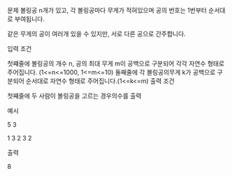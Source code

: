 문제
볼링공 n개가 있고, 각 볼링공마다 무게가 적혀있으며 공의 번호는 1번부터 순서대로 부여됩니다.

같은 무게의 공이 여러개 있을 수 있지만, 서로 다른 공으로 간주합니다.

 

입력 조건

첫쨰줄에 볼링공의 개수 n, 공의 최대 무게 m이 공백으로 구분되어 각각 자연수 형태로 주어집니다. (1<=n<=1000, 1<=m<=10)
둘째줄에 각 볼링공의무게 k가 공백으로 구분되어 순서대로 자연수 형태로 주어집니다.(1<=k<=m)
출력 조건

첫쨰줄에 두 사람이 볼링공을 고르는 경우의수를 출력

 

예시

5 3

1 3 2 3 2

 

출력 

8
